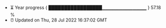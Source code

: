 - ⏳ Year progress { █████████████████▁▁▁▁▁▁▁▁▁▁▁▁▁ } 57.18 %
- ⏰ Updated on Thu, 28 Jul 2022 16:37:02 GMT

